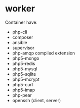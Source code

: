 # worker

Container have:
* php-cli
* composer
* ansible
* supervisor
* php-amqp compiled extension
* php5-mongo 
* php5-redis 
* php5-mysql  
* php5-sqlite  
* php5-mcrypt  
* php5-curl  
* php5-imap
* php-pear
* openssh (client, server)
